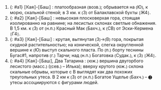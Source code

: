 ---
---

1. {: #a1} ⟦Кая⟧-⟦Баш⟧
: платообразная ⦅возв.⦆; обрывается на ⦅Ю⦆, к морю, скальной стеной; в 3 км. к ⦅З⦆ от Балаклавской бухты ⦃Ж4⦄.
2. {: #a2} ⟦Кая⟧-⟦Баш⟧
: невысокая плосковерхая гора, стоящая изолированно на равнине; на лесистых склонах светлые обнажения. В 1,5 км. к ⦅З⦆ от ⦅н.п.⦆ Красный Мак ⦅Бахч.⦆, к ⦅СВ⦆ от Эски-Кермена ⦃Г4⦄.
3. {: #a3} ⟦Кая⟧-⟦Баш⟧
: крутая, вытянутая ⦅З⦆→⦅В⦆ гора, покрытая скудной растительностью; на конической, слегка округленной вершине к ⦅Ю⦆ выступ скального пласта. По ⦅п.⦆ борту теснины Бугас#1, напротив ⦅г.⦆ Тарчи; над ⦅н.п.⦆ Богатовка ⦅Судак.⦆, к ⦅З⦆ ⦃Ж4⦄.
4. {: #a4} ⟦Кая⟧-⟦Баш⟧, Два Татарина
: ⦅юж.⦆ вершина двугорбого лесистого ⦅масс.⦆ (⦅сев.⦆ – Илька); вверху крутого ⦅юж.⦆ склона скальные обрывы, которые с В выглядят как два похожих треугольных утеса. В 2 км к ⦅З⦆ от ⦅н.п.⦆ Богатое Ущелье ⦅Бахч.⦆ – ❷ утесы ассоциируются с фигурами людей.
